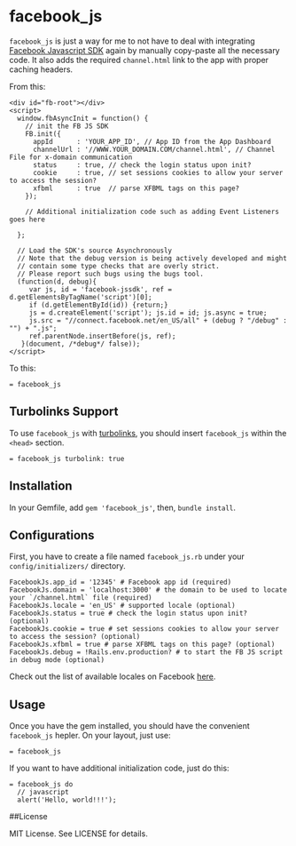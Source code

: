 # facebook_js

`facebook_js` is just a way for me to not have to deal with integrating [Facebook Javascript SDK][1] again by manually copy-paste all the necessary code.  It also adds the required `channel.html` link to the app with proper caching headers.

From this:

    <div id="fb-root"></div>
    <script>
      window.fbAsyncInit = function() {
        // init the FB JS SDK
        FB.init({
          appId      : 'YOUR_APP_ID', // App ID from the App Dashboard
          channelUrl : '//WWW.YOUR_DOMAIN.COM/channel.html', // Channel File for x-domain communication
          status     : true, // check the login status upon init?
          cookie     : true, // set sessions cookies to allow your server to access the session?
          xfbml      : true  // parse XFBML tags on this page?
        });
    
        // Additional initialization code such as adding Event Listeners goes here
    
      };
    
      // Load the SDK's source Asynchronously
      // Note that the debug version is being actively developed and might 
      // contain some type checks that are overly strict. 
      // Please report such bugs using the bugs tool.
      (function(d, debug){
         var js, id = 'facebook-jssdk', ref = d.getElementsByTagName('script')[0];
         if (d.getElementById(id)) {return;}
         js = d.createElement('script'); js.id = id; js.async = true;
         js.src = "//connect.facebook.net/en_US/all" + (debug ? "/debug" : "") + ".js";
         ref.parentNode.insertBefore(js, ref);
       }(document, /*debug*/ false));
    </script>

To this:

    = facebook_js

## Turbolinks Support

To use `facebook_js` with [turbolinks][3], you should insert `facebook_js` within the `<head>` section.

    = facebook_js turbolink: true

## Installation

In your Gemfile, add `gem 'facebook_js'`, then, `bundle install`.

## Configurations

First, you have to create a file named `facebook_js.rb` under your `config/initializers/` directory.

    FacebookJs.app_id = '12345' # Facebook app id (required)
    FacebookJs.domain = 'localhost:3000' # the domain to be used to locate your `/channel.html` file (required)
    FacebookJs.locale = 'en_US' # supported locale (optional)
    FacebookJs.status = true # check the login status upon init? (optional)
    FacebookJs.cookie = true # set sessions cookies to allow your server to access the session? (optional)
    FacebookJs.xfbml = true # parse XFBML tags on this page? (optional)
    FacebookJs.debug = !Rails.env.production? # to start the FB JS script in debug mode (optional)

Check out the list of available locales on Facebook [here][2].

## Usage

Once you have the gem installed, you should have the convenient `facebook_js` hepler.  On your layout, just use:

    = facebook_js

If you want to have additional initialization code, just do this:

    = facebook_js do
      // javascript
      alert('Hello, world!!!');

##License

MIT License. See LICENSE for details.

[1]: https://developers.facebook.com/docs/reference/javascript/
[2]: https://www.facebook.com/translations/FacebookLocales.xml
[3]: https://github.com/rails/turbolinks/
